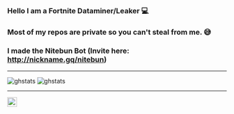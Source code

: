 ### Hello I am a Fortnite Dataminer/Leaker 💻

### Most of my repos are private so you can't steal from me. 😅

### I made the Nitebun Bot (Invite here: http://nickname.gq/nitebun)

---

![ghstats](https://github-readme-stats.vercel.app/api?username=NicknameSC&theme=white&show_icons=true)
![ghstats](https://github-readme-stats.vercel.app/api/top-langs/?username=nicknamesc)

---

[<img align="left" alt="NicknameSC | Twitter" width="22px" src="https://cdn.jsdelivr.net/npm/simple-icons@v3/icons/twitter.svg" />][twitter]

[twitter]: https://twitter.com/NicknameSC


